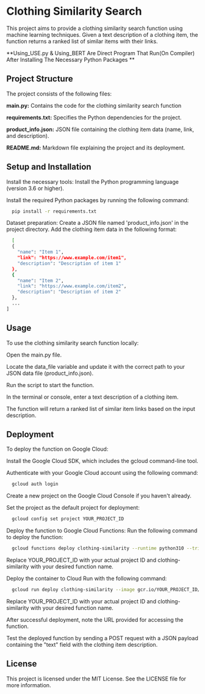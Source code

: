 
# Clothing Similarity Search

This project aims to provide a clothing similarity search function using machine learning techniques. Given a text description of a clothing item, the function returns a ranked list of similar items with their links.

**Using_USE.py & Using_BERT Are Direct Program That Run(On Compiler) After Installing The Necessary Python Packages **


## Project Structure

The project consists of the following files:

**main.py:** Contains the code for the clothing similarity search function

**requirements.txt:** Specifies the Python dependencies for the project.

**product_info.json:** JSON file containing the clothing item data (name, link, and description).

**README.md:** Markdown file explaining the project and its deployment.
## Setup and Installation

Install the necessary tools:
Install the Python programming language (version 3.6 or higher).

Install the required Python packages by running the following command:

```bash
  pip install -r requirements.txt
```

Dataset preparation:
Create a JSON file named 'product_info.json' in the project directory.
Add the clothing item data in the following format:



```bash
  [
  {
    "name": "Item 1",
    "link": "https://www.example.com/item1",
    "description": "Description of item 1"
  },
  {
    "name": "Item 2",
    "link": "https://www.example.com/item2",
    "description": "Description of item 2"
  },
  ...
]


```
## Usage

To use the clothing similarity search function locally:

Open the main.py file.

Locate the data_file variable and update it with the correct path to your JSON data file (product_info.json).

Run the script to start the function.

In the terminal or console, enter a text description of a clothing item.

The function will return a ranked list of similar item links based on the input description.

    
## Deployment

To deploy the function on Google Cloud:

Install the Google Cloud SDK, which includes the gcloud command-line tool.

Authenticate with your Google Cloud account using the following command:


```bash
  gcloud auth login
```
Create a new project on the Google Cloud Console if you haven't already.

Set the project as the default project for deployment:

```bash
  gcloud config set project YOUR_PROJECT_ID

```

Deploy the function to Google Cloud Functions:
Run the following command to deploy the function:

```bash
  gcloud functions deploy clothing-similarity --runtime python310 --trigger-http --allow-unauthenticated --entry-point clothing_similarity_search

```
Replace YOUR_PROJECT_ID with your actual project ID and clothing-similarity with your desired function name.

Deploy the container to Cloud Run with the following command:

```bash
  gcloud run deploy clothing-similarity --image gcr.io/YOUR_PROJECT_ID/clothing-similarity --platform managed --allow-unauthenticated

```
Replace YOUR_PROJECT_ID with your actual project ID and clothing-similarity with your desired function name.

After successful deployment, note the URL provided for accessing the function.

Test the deployed function by sending a POST request with a JSON payload containing the "text" field with the clothing item description.

## License

This project is licensed under the MIT License. See the LICENSE file for more information.


